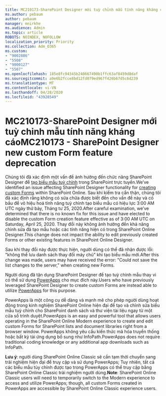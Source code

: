 ```yaml
---
title: MC210173-SharePoint Designer mới tuỳ chỉnh mẫu tính năng kháng cáo
ms.author: pebaum
author: pebaum
manager: mnirkhe
ms.audience: Admin
ms.topic: article
ROBOTS: NOINDEX, NOFOLLOW
localization_priority: Priority
ms.collection: Adm_O365
ms.custom:
- "9002886"
- "5508"
- "9000127"
- "5507"
ms.openlocfilehash: 185e8fc94345b240667490b1ffc63af8459d8daf
ms.sourcegitcommit: a9e6b2fcce8bd12fd079ed967f426b67d5c6d239
ms.translationtype: MT
ms.contentlocale: vi-VN
ms.lasthandoff: 04/28/2020
ms.locfileid: "43928549"
---
```

# <a name="mc210173---sharepoint-designer-new-custom-form-feature-deprecation"></a><span data-ttu-id="5e18e-102">MC210173-SharePoint Designer mới tuỳ chỉnh mẫu tính năng kháng cáo</span><span class="sxs-lookup"><span data-stu-id="5e18e-102">MC210173 - SharePoint Designer new custom Form feature deprecation</span></span>

<span data-ttu-id="5e18e-103">Chúng tôi đã xác định một vấn đề ảnh hưởng đến chức năng SharePoint Designer để [tạo biểu mẫu tuỳ chỉnh](https://support.microsoft.com/en-us/office/create-a-custom-list-form-using-sharepoint-designer-917d8fdb-ee00-4441-adb3-a94612d1d105?ui=en-us&rs=en-us&ad=us#bm2) trong SharePoint trực tuyến.</span><span class="sxs-lookup"><span data-stu-id="5e18e-103">We’ve identified an issue affecting SharePoint Designer functionality for [creating custom Forms](https://support.microsoft.com/en-us/office/create-a-custom-list-form-using-sharepoint-designer-917d8fdb-ee00-4441-adb3-a94612d1d105?ui=en-us&rs=en-us&ad=us#bm2) within SharePoint Online.</span></span> <span data-ttu-id="5e18e-104">Sau khi kiểm tra cẩn thận, chúng tôi đã xác định rằng không có sửa chữa được biết đến cho vấn đề này và có bầu để vô hiệu hoá tính năng tuỳ chỉnh tạo biểu mẫu có hiệu lực 3:00 AM UTC ngày thứ bảy, Tháng tư 25, 2020.</span><span class="sxs-lookup"><span data-stu-id="5e18e-104">After careful examination, we’ve determined that there is no known fix for this issue and have elected to disable the custom Form creation feature effective as of 3:00 AM UTC on Saturday, April 25, 2020.</span></span> <span data-ttu-id="5e18e-105">Thay đổi này không ảnh hưởng đến khả năng chỉnh sửa đã tạo mẫu hoặc các tính năng hiện có trong SharePoint Online Designer.</span><span class="sxs-lookup"><span data-stu-id="5e18e-105">This change does not impact the ability to edit previously created Forms or other existing features in SharePoint Online Designer.</span></span>

<span data-ttu-id="5e18e-106">Sau khi thay đổi này được thực hiện, người dùng có thể đã nhận được lỗi: "không thể lưu danh sách thay đổi máy chủ" khi tạo biểu mẫu mới.</span><span class="sxs-lookup"><span data-stu-id="5e18e-106">After this change was made, users may have received the error: "Could not save the list changes to the server," when creating new Forms.</span></span>

<span data-ttu-id="5e18e-107">Người dùng đã tận dụng SharePoint Designer để tạo tuỳ chỉnh mẫu thay vì có thể sử dụng [PowerApps](https://docs.microsoft.com/powerapps/maker/canvas-apps/customize-list-form) cho mục đích này.</span><span class="sxs-lookup"><span data-stu-id="5e18e-107">Users who have previously leveraged SharePoint Designer to create custom Forms are instead able to utilize [PowerApps](https://docs.microsoft.com/powerapps/maker/canvas-apps/customize-list-form) for this purpose.</span></span>

<span data-ttu-id="5e18e-108">PowerApps là một công cụ dễ dàng và mạnh mẽ cho phép người dùng hoạt động trong kinh nghiệm SharePoint Online hiện đại để tạo và chỉnh sửa biểu mẫu tuỳ chỉnh cho SharePoint danh sách và thư viện tài liệu ngay từ một cửa sổ trình duyệt.</span><span class="sxs-lookup"><span data-stu-id="5e18e-108">PowerApps is an easy and powerful tool that allows users operating in the SharePoint Online Modern experience to create and edit custom Forms for SharePoint lists and document libraries right from a browser window.</span></span> <span data-ttu-id="5e18e-109">PowerApps không yêu cầu kiến thức mã hóa truyền thống hoặc bất kỳ tải ứng dụng bổ sung như InfoPath.</span><span class="sxs-lookup"><span data-stu-id="5e18e-109">PowerApps does not require traditional coding knowledge or any additional app downloads such as InfoPath.</span></span>

<span data-ttu-id="5e18e-110">**Lưu ý**: người dùng SharePoint Online Classic sẽ cần tạm thời chuyển sang trải nghiệm hiện đại để truy cập và sử dụng PowerApps; Tuy nhiên, tất cả các biểu mẫu tùy chỉnh được tạo trong PowerApps có thể truy cập bằng SharePoint Online Classic trải nghiệm người dùng.</span><span class="sxs-lookup"><span data-stu-id="5e18e-110">**Note**: SharePoint Online Classic users will need to temporarily switch to the Modern experience to access and utilize PowerApps; though, all custom Forms created in PowerApps are accessible by SharePoint Online Classic experience users.</span></span>
